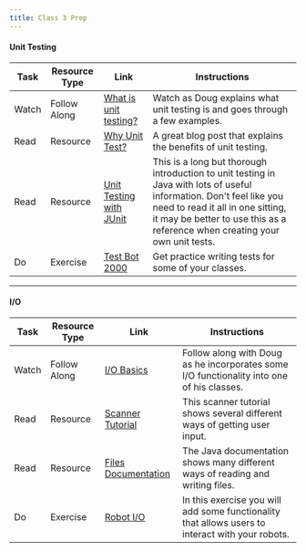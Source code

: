 ```yaml
---
title: Class 3 Prep 
---
```


#### Unit Testing
Task | Resource Type | Link  | Instructions
--------------|------|------|-------------
Watch | Follow Along | [What is unit testing?](https://youtu.be/2OftyGm6C7Y) | Watch as Doug explains what unit testing is and goes through a few examples.
Read | Resource | [Why Unit Test?](http://sd.jtimothyking.com/2006/07/11/twelve-benefits-of-writing-unit-tests-first/) | A great blog post that explains the benefits of unit testing.
Read | Resource | [Unit Testing with JUnit](http://www.vogella.com/tutorials/JUnit/article.html#testintroduction) | This is a long but thorough introduction to unit testing in Java with lots of useful information. Don't feel like you need to read it all in one sitting, it may be better to use this as a reference when creating your own unit tests.
Do | Exercise | [Test Bot 2000](../../materials/exercises/test-bot) | Get practice writing tests for some of your classes.
***

#### I/O
Task | Resource Type | Link  | Instructions
--------------|------|------|-------------
Watch | Follow Along | [I/O Basics](https://youtu.be/XgVCx2VWKcA) | Follow along with Doug as he incorporates some I/O functionality into one of his classes.
Read | Resource | [Scanner Tutorial](http://www.cs.utexas.edu/users/ndale/Scanner.html) | This scanner tutorial shows several different ways of getting user input.
Read | Resource | [Files Documentation](https://docs.oracle.com/javase/tutorial/essential/io/file.html) | The Java documentation shows many different ways of reading and writing files.
Do | Exercise | [Robot I/O](../../materials/exercises/robot-io) | In this exercise you will add some functionality that allows users to interact with your robots.
